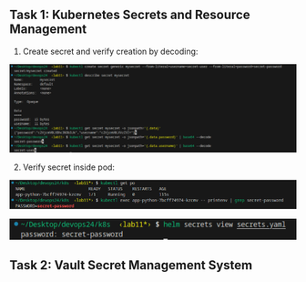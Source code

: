## Task 1: Kubernetes Secrets and Resource Management

1. Create secret and verify creation by decoding:

![](../k8s/images/lab11/secret_creation.png)

2. Verify secret inside pod:

![](../k8s/images/lab11/secret_verification.png)

![](../k8s/images/lab11/secret_password.png)

## Task 2: Vault Secret Management System

